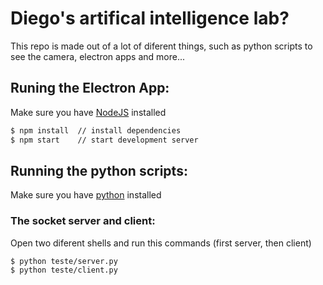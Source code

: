 # Diego's artifical intelligence lab?

This repo is made out of a lot of diferent things, such as python scripts to
see the camera, electron apps and more...

## Runing the Electron App:
Make sure you have [NodeJS](https://nodejs.org/en/) installed

```sh
$ npm install  // install dependencies
$ npm start    // start development server
```

## Running the python scripts:
Make sure you have [python](https://www.python.org) installed

### The socket server and client:
Open two diferent shells and run this commands (first server, then client)
```sh
$ python teste/server.py
$ python teste/client.py
```

